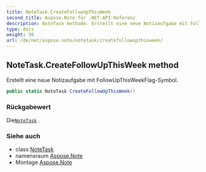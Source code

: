 ```yaml
---
title: NoteTask.CreateFollowUpThisWeek
second_title: Aspose.Note für .NET-API-Referenz
description: NoteTask methode. Erstellt eine neue Notizaufgabe mit FollowUpThisWeekFlagSymbol.
type: docs
weight: 30
url: /de/net/aspose.note/notetask/createfollowupthisweek/
---
```

## NoteTask.CreateFollowUpThisWeek method

Erstellt eine neue Notizaufgabe mit FollowUpThisWeekFlag-Symbol.

```csharp
public static NoteTask CreateFollowUpThisWeek()
```

### Rückgabewert

Die[`NoteTask`](../) .

### Siehe auch

* class [NoteTask](../)
* namensraum [Aspose.Note](../../notetask/)
* Montage [Aspose.Note](../../../)


